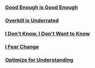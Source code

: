 ### [Good Enough is Good Enough](good-enough)
### [Overkill is Underrated](overkill-is-underrated)
### [I Don't Know, I Don't Want to Know](i-dont-know)
### [I Fear Change](i-fear-change)
### [Optimize for Understanding](optimize-for-understanding)

